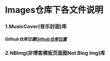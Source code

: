 # Images仓库下各文件说明
### 1.MusicCover(音乐封面)库
##### Github仓库位置[Github仓库位置](https://github.com/SeekerXm/Images/tree/master/MusicCover)

### 2.NBImg(非博客模板页面图Not Blog Img)库
